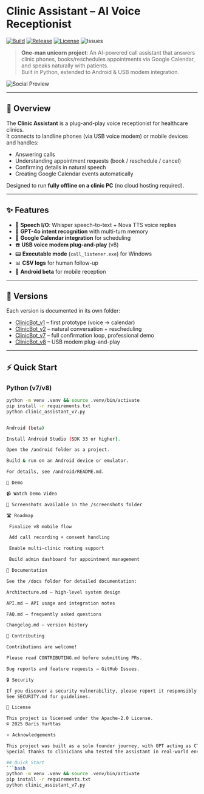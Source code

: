 # Clinic Assistant – AI Voice Receptionist  
[![Build](https://img.shields.io/github/actions/workflow/status/bar-rr/ClinicAssistant-/ci.yml)](../../actions)
[![Release](https://img.shields.io/github/v/release/bar-rr/ClinicAssistant-)](../../releases)
[![License](https://img.shields.io/github/license/bar-rr/ClinicAssistant-)](LICENSE)
![Issues](https://img.shields.io/github/issues/bar-rr/ClinicAssistant-)

> **One-man unicorn project**: An AI-powered call assistant that answers clinic phones, books/reschedules appointments via Google Calendar, and speaks naturally with patients.  
> Built in Python, extended to Android & USB modem integration.

![Social Preview](docs/social_preview_white_signature.png)

---

## 🚀 Overview
The **Clinic Assistant** is a plug-and-play voice receptionist for healthcare clinics.  
It connects to landline phones (via USB voice modem) or mobile devices and handles:

- Answering calls  
- Understanding appointment requests (book / reschedule / cancel)  
- Confirming details in natural speech  
- Creating Google Calendar events automatically  

Designed to run **fully offline on a clinic PC** (no cloud hosting required).

---

## ✨ Features
- 🎤 **Speech I/O**: Whisper speech-to-text + Nova TTS voice replies  
- 🧠 **GPT-4o intent recognition** with multi-turn memory  
- 📅 **Google Calendar integration** for scheduling  
- ☎️ **USB voice modem plug-and-play** (v8)  
- 📟 **Executable mode** (`call_listener.exe`) for Windows  
- 📊 **CSV logs** for human follow-up  
- 📱 **Android beta** for mobile reception  

---

## 📂 Versions
Each version is documented in its own folder:

- [ClinicBot_v1](./ClinicBot_v1) – first prototype (voice → calendar)  
- [ClinicBot_v2](./ClinicBot_v2) – natural conversation + rescheduling  
- [ClinicBot_v7](./ClinicBot_v7) – full confirmation loop, professional demo  
- [ClinicBot_v8](./ClinicBot_v8) – USB modem plug-and-play  

---

## ⚡ Quick Start

### Python (v7/v8)
```bash
python -m venv .venv && source .venv/bin/activate
pip install -r requirements.txt
python clinic_assistant_v7.py


Android (beta)

Install Android Studio (SDK 33 or higher).

Open the /android folder as a project.

Build & run on an Android device or emulator.

For details, see /android/README.md.

🎥 Demo

📹 Watch Demo Video

📸 Screenshots available in the /screenshots folder

🛣️ Roadmap

 Finalize v8 mobile flow

 Add call recording + consent handling

 Enable multi-clinic routing support

 Build admin dashboard for appointment management

📖 Documentation

See the /docs folder for detailed documentation:

Architecture.md – high-level system design

API.md – API usage and integration notes

FAQ.md – frequently asked questions

Changelog.md – version history

🤝 Contributing

Contributions are welcome!

Please read CONTRIBUTING.md before submitting PRs.

Bug reports and feature requests → GitHub Issues.

🔒 Security

If you discover a security vulnerability, please report it responsibly.
See SECURITY.md for guidelines.

📜 License

This project is licensed under the Apache-2.0 License.
© 2025 Baris Yurttas

⭐ Acknowledgements

This project was built as a solo founder journey, with GPT acting as CTO.
Special thanks to clinicians who tested the assistant in real-world environments and provided invaluable feedback.

## Quick Start
```bash
python -m venv .venv && source .venv/bin/activate
pip install -r requirements.txt
python clinic_assistant_v7.py

